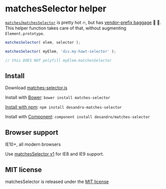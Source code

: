# matchesSelector helper

[`matches`/`matchesSelector`](https://developer.mozilla.org/en-US/docs/Web/API/Element/matches) is pretty hot :fire:, but has [vendor-prefix baggage](http://caniuse.com/#feat=matchesselector) :handbag: :pouch:. This helper function takes care of that, without augmenting `Element.prototype`.

``` js
matchesSelector( elem, selector );

matchesSelector( myElem, 'div.my-hawt-selector' );

// this DOES NOT polyfill myElem.matchesSelector
```

## Install

Download [matches-selector.js](https://github.com/desandro/matches-selector/raw/master/matches-selector.js)

Install with [Bower](http://bower.io): `bower install matches-selector`

[Install with npm](https://www.npmjs.org/package/desandro-matches-selector): `npm install desandro-matches-selector`

Install with [Component](https://github.com/component/component): `component install desandro/matches-selector`

## Browser support

IE10+, all modern browsers

Use [matchesSelector v1](https://github.com/desandro/matches-selector/releases/tag/v1.0.3) for IE8 and IE9 support.

## MIT license

matchesSelector is released under the [MIT license](http://desandro.mit-license.org)
